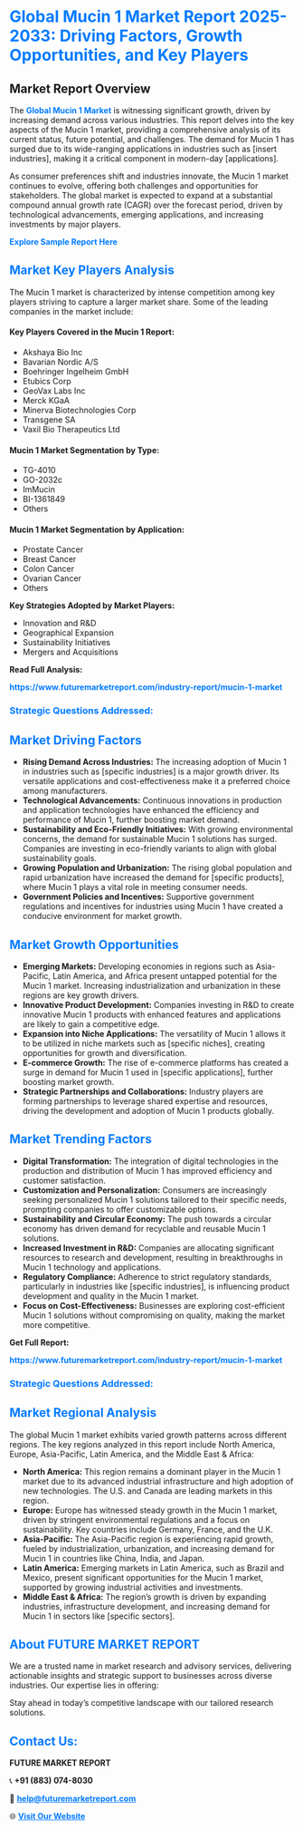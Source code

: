<h1 style="color: #007BFF;">Global Mucin 1 Market Report 2025-2033: Driving Factors, Growth Opportunities, and Key Players</h1>

<section id="overview">
<h2>Market Report Overview</h2>
<p>The <a href="https://www.futuremarketreport.com/industry-report/mucin-1-market" style="color: #007BFF; text-decoration: none;"><strong>Global Mucin 1 Market</strong></a> is witnessing significant growth, driven by increasing demand across various industries. This report delves into the key aspects of the Mucin 1 market, providing a comprehensive analysis of its current status, future potential, and challenges. The demand for Mucin 1 has surged due to its wide-ranging applications in industries such as [insert industries], making it a critical component in modern-day [applications].</p>
<p>As consumer preferences shift and industries innovate, the Mucin 1 market continues to evolve, offering both challenges and opportunities for stakeholders. The global market is expected to expand at a substantial compound annual growth rate (CAGR) over the forecast period, driven by technological advancements, emerging applications, and increasing investments by major players.</p>
</section>

<section id="overview">
<p><a href="https://www.futuremarketreport.com/request-sample/reportId=54618" style="color: #007BFF; text-decoration: none;"><strong>Explore Sample Report Here</strong></a></p>
</section>

<section id="key-players">
<h2 style="color: #007BFF;">Market Key Players Analysis</h2>
<p>The Mucin 1 market is characterized by intense competition among key players striving to capture a larger market share. Some of the leading companies in the market include:</p>
<h4>Key Players Covered in the Mucin 1 Report:</h4>
<ul><li>Akshaya Bio Inc</li><li>Bavarian Nordic A/S</li><li>Boehringer Ingelheim GmbH</li><li>Etubics Corp</li><li>GeoVax Labs Inc</li><li>Merck KGaA</li><li>Minerva Biotechnologies Corp</li><li>Transgene SA</li><li>Vaxil Bio Therapeutics Ltd</li></ul>
<h4>Mucin 1 Market Segmentation by Type:</h4>
<ul><li>TG-4010</li><li>GO-2032c</li><li>ImMucin</li><li>BI-1361849</li><li>Others</li></ul>

<h4>Mucin 1 Market Segmentation by Application:</h4>
<ul><li>Prostate Cancer</li><li>Breast Cancer</li><li>Colon Cancer</li><li>Ovarian Cancer</li><li>Others</li></ul>
<p><strong>Key Strategies Adopted by Market Players:</strong></p>
<ul>
<li>Innovation and R&D</li>
<li>Geographical Expansion</li>
<li>Sustainability Initiatives</li>
<li>Mergers and Acquisitions</li>
</ul>
</section>

<section>
<p><strong>Read Full Analysis: </strong></p><a href="https://www.futuremarketreport.com/industry-report/mucin-1-market" style="color: #007BFF; text-decoration: none;"><strong>https://www.futuremarketreport.com/industry-report/mucin-1-market</strong></a>
<h3 style="color: #007BFF;">Strategic Questions Addressed:</h3>
</section>

<section id="driving-factors">
<h2 style="color: #007BFF;">Market Driving Factors</h2>
<ul>
<li><strong>Rising Demand Across Industries:</strong> The increasing adoption of Mucin 1 in industries such as [specific industries] is a major growth driver. Its versatile applications and cost-effectiveness make it a preferred choice among manufacturers.</li>
<li><strong>Technological Advancements:</strong> Continuous innovations in production and application technologies have enhanced the efficiency and performance of Mucin 1, further boosting market demand.</li>
<li><strong>Sustainability and Eco-Friendly Initiatives:</strong> With growing environmental concerns, the demand for sustainable Mucin 1 solutions has surged. Companies are investing in eco-friendly variants to align with global sustainability goals.</li>
<li><strong>Growing Population and Urbanization:</strong> The rising global population and rapid urbanization have increased the demand for [specific products], where Mucin 1 plays a vital role in meeting consumer needs.</li>
<li><strong>Government Policies and Incentives:</strong> Supportive government regulations and incentives for industries using Mucin 1 have created a conducive environment for market growth.</li>
</ul>
</section>

<section id="growth-opportunities">
<h2 style="color: #007BFF;">Market Growth Opportunities</h2>
<ul>
<li><strong>Emerging Markets:</strong> Developing economies in regions such as Asia-Pacific, Latin America, and Africa present untapped potential for the Mucin 1 market. Increasing industrialization and urbanization in these regions are key growth drivers.</li>
<li><strong>Innovative Product Development:</strong> Companies investing in R&D to create innovative Mucin 1 products with enhanced features and applications are likely to gain a competitive edge.</li>
<li><strong>Expansion into Niche Applications:</strong> The versatility of Mucin 1 allows it to be utilized in niche markets such as [specific niches], creating opportunities for growth and diversification.</li>
<li><strong>E-commerce Growth:</strong> The rise of e-commerce platforms has created a surge in demand for Mucin 1 used in [specific applications], further boosting market growth.</li>
<li><strong>Strategic Partnerships and Collaborations:</strong> Industry players are forming partnerships to leverage shared expertise and resources, driving the development and adoption of Mucin 1 products globally.</li>
</ul>
</section>

<section id="trending-factors">
<h2 style="color: #007BFF;">Market Trending Factors</h2>
<ul>
<li><strong>Digital Transformation:</strong> The integration of digital technologies in the production and distribution of Mucin 1 has improved efficiency and customer satisfaction.</li>
<li><strong>Customization and Personalization:</strong> Consumers are increasingly seeking personalized Mucin 1 solutions tailored to their specific needs, prompting companies to offer customizable options.</li>
<li><strong>Sustainability and Circular Economy:</strong> The push towards a circular economy has driven demand for recyclable and reusable Mucin 1 solutions.</li>
<li><strong>Increased Investment in R&D:</strong> Companies are allocating significant resources to research and development, resulting in breakthroughs in Mucin 1 technology and applications.</li>
<li><strong>Regulatory Compliance:</strong> Adherence to strict regulatory standards, particularly in industries like [specific industries], is influencing product development and quality in the Mucin 1 market.</li>
<li><strong>Focus on Cost-Effectiveness:</strong> Businesses are exploring cost-efficient Mucin 1 solutions without compromising on quality, making the market more competitive.</li>
</ul>
</section>

<section>
<p><strong>Get Full Report: </strong></p><a href="https://www.futuremarketreport.com/industry-report/mucin-1-market" style="color: #007BFF; text-decoration: none;"><strong>https://www.futuremarketreport.com/industry-report/mucin-1-market</strong></a>
<h3 style="color: #007BFF;">Strategic Questions Addressed:</h3>
</section>


<section id="regional-analysis">
<h2 style="color: #007BFF;">Market Regional Analysis</h2>
<p>The global Mucin 1 market exhibits varied growth patterns across different regions. The key regions analyzed in this report include North America, Europe, Asia-Pacific, Latin America, and the Middle East & Africa:</p>
<ul>
<li><strong>North America:</strong> This region remains a dominant player in the Mucin 1 market due to its advanced industrial infrastructure and high adoption of new technologies. The U.S. and Canada are leading markets in this region.</li>
<li><strong>Europe:</strong> Europe has witnessed steady growth in the Mucin 1 market, driven by stringent environmental regulations and a focus on sustainability. Key countries include Germany, France, and the U.K.</li>
<li><strong>Asia-Pacific:</strong> The Asia-Pacific region is experiencing rapid growth, fueled by industrialization, urbanization, and increasing demand for Mucin 1 in countries like China, India, and Japan.</li>
<li><strong>Latin America:</strong> Emerging markets in Latin America, such as Brazil and Mexico, present significant opportunities for the Mucin 1 market, supported by growing industrial activities and investments.</li>
<li><strong>Middle East & Africa:</strong> The region’s growth is driven by expanding industries, infrastructure development, and increasing demand for Mucin 1 in sectors like [specific sectors].</li>
</ul>
</section>

<footer>
<h2 style="color: #007BFF;">About FUTURE MARKET REPORT</h2>
<p>We are a trusted name in market research and advisory services, delivering actionable insights and strategic support to businesses across diverse industries. Our expertise lies in offering:</p>

<p>Stay ahead in today’s competitive landscape with our tailored research solutions.</p>

<h2 style="color: #007BFF;">Contact Us:</h2>
<p><strong>FUTURE MARKET REPORT</strong></p>
<p>📞 <strong>+91 (883) 074-8030</strong></p>
<p>📧 <strong><a href="mailto:help@futuremarketreport.com" style="color: #007BFF;">help@futuremarketreport.com</a></strong></p>
<p>🌐 <strong><a href="https://www.futuremarketreport.com/" style="color: #007BFF;">Visit Our Website</a></strong></p>
</footer>